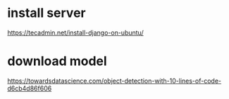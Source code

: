 
# install server

https://tecadmin.net/install-django-on-ubuntu/

# download model

https://towardsdatascience.com/object-detection-with-10-lines-of-code-d6cb4d86f606